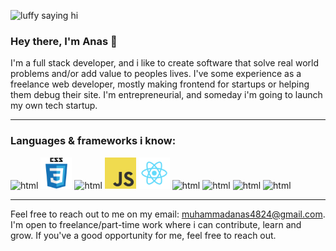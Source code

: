 ![luffy saying hi](https://thumbs.gfycat.com/CourteousScratchyAsiaticwildass.webp)

### Hey there, I'm Anas 👋

I'm a full stack developer, and i like to create software that solve real world problems and/or add value to peoples lives. I've some experience as a freelance web developer, mostly making frontend for startups or helping them debug their site. I'm entrepreneurial, and someday i'm going to launch my own tech startup.

<hr/>

### Languages & frameworks i know:

<div style={{display: flex}}>
<img width="50rem" src="https://cdn0.iconfinder.com/data/icons/social-network-7/50/22-512.png" alt="html"/>
<img width="50rem" src="https://raw.githubusercontent.com/github/explore/80688e429a7d4ef2fca1e82350fe8e3517d3494d/topics/css/css.png" alt="html"/>
<img width="50rem" src="https://bourhaouta.gallerycdn.vsassets.io/extensions/bourhaouta/tailwindshades/0.0.5/1592520164095/Microsoft.VisualStudio.Services.Icons.Default" alt="html"/>
<img width="50rem" src="https://raw.githubusercontent.com/github/explore/80688e429a7d4ef2fca1e82350fe8e3517d3494d/topics/javascript/javascript.png" alt="html"/>
<img width="50rem" src="https://raw.githubusercontent.com/github/explore/80688e429a7d4ef2fca1e82350fe8e3517d3494d/topics/react/react.png" alt="html"/>
<img width="50rem" src="https://qph.fs.quoracdn.net/main-qimg-744f96b18fb3ef81b05512d78b679e25" alt="html"/>
<img width="50rem" src="https://cdn.freebiesupply.com/logos/large/2x/nodejs-icon-logo-png-transparent.png" alt="html"/>
<img width="50rem" src="https://www.pngall.com/wp-content/uploads/2016/05/WordPress-Logo-Free-Download-PNG.png" alt="html"/>
<img width="50rem" src="https://i.pinimg.com/originals/66/ec/d4/66ecd45c7b6a7a76cd3c2c1e16b14ea0.png" alt="html"/>
</div>
<hr/>


Feel free to reach out to me on my email: muhammadanas4824@gmail.com. I'm open to freelance/part-time work where i can contribute, learn and grow. If you've a good opportunity for me, feel free to reach out.
